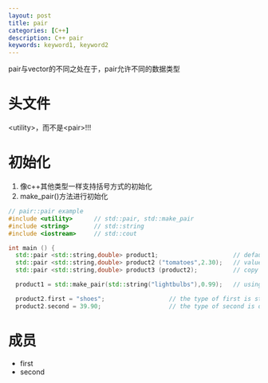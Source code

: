 ```yaml
---
layout: post
title: pair
categories: [C++]
description: C++ pair
keywords: keyword1, keyword2
---
```


pair与vector的不同之处在于，pair允许不同的数据类型

# 头文件

<utility\>，而不是<pair\>!!!
# 初始化
1. 像c++其他类型一样支持括号方式的初始化
2. make_pair()方法进行初始化

```cpp
// pair::pair example
#include <utility>      // std::pair, std::make_pair
#include <string>       // std::string
#include <iostream>     // std::cout

int main () {
  std::pair <std::string,double> product1;                     // default constructor
  std::pair <std::string,double> product2 ("tomatoes",2.30);   // value init
  std::pair <std::string,double> product3 (product2);          // copy constructor

  product1 = std::make_pair(std::string("lightbulbs"),0.99);   // using make_pair (move)

  product2.first = "shoes";                  // the type of first is string
  product2.second = 39.90;                   // the type of second is double
```

# 成员
- first
- second



